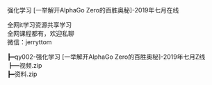 强化学习 [一举解开AlphaGo Zero的百胜奥秘]-2019年七月在线

全网it学习资源共享学习<br>全网课程都有，欢迎私聊<br>微信：jerryttom<br>

┣━qy002-强化学习 [一举解开AlphaGo Zero的百胜奥秘]-2019年七月Z线<br> ┣━视频.zip<br> ┣━资料.zip